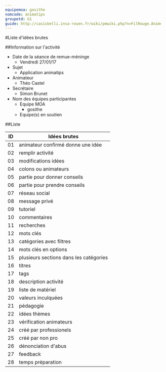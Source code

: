 ```yaml
---
equipemoa: gosithe
nomcode: animatips
groupetd: G1
guide: http://casisbelli.insa-rouen.fr/wiki/pmwiki.php?n=FilRouge.AnimerRemueMeninge
---
```


#Liste d'idées brutes

##Information sur l'activité
- Date de la séance de remue-méninge 
   * Vendredi 27/01/17
- Sujet
   * Application animatips
- Animateur
   * Théo Castel
- Secrétaire
  * Simon Brunet
- Nom des équipes participantes
  - Equipe MOA 
     * gosithe
  - Equipe(s) en soutien
      
##Liste

| ID 	| Idées brutes 	|
|----	|--------------	|
| 01 	| animateur confirmé donne une idée |
| 02 	| remplir activité      	|
| 03 	| modifications idées       	|
| 04 	| colons ou animateurs     	|
| 05 	| partie pour donner conseils   	|
| 06 	| partie pour prendre conseils  |
| 07 	| réseau social     	|
| 08 	| message privé       	|
| 09 	| tutoriel    		|
| 10 	| commentaires     	|
| 11 	| recherches     	|
| 12 	| mots clés      	|
| 13 	| catégories avec filtres       |
| 14 	| mots clés en options   	|
| 15 	| plusieurs sections dans les catégories |
| 16 	| titres|
| 17 	| tags|
| 18 	| description activité	|
| 19 	| liste de matériel	|
| 20 	| valeurs inculquées	|
| 21 	| pédagogie	|
| 22 	| idées thèmes	|
| 23 	| vérification animateurs  	|
| 24 	| créé par professionels	|
| 25  	| créé par non pro   		|
| 26 	| dénonciation d'abus|
| 27 	| feedback 	|
| 28 	| temps préparation|
	

